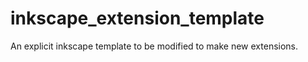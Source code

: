 inkscape_extension_template
===========================

An explicit inkscape template to be modified to make new extensions.

